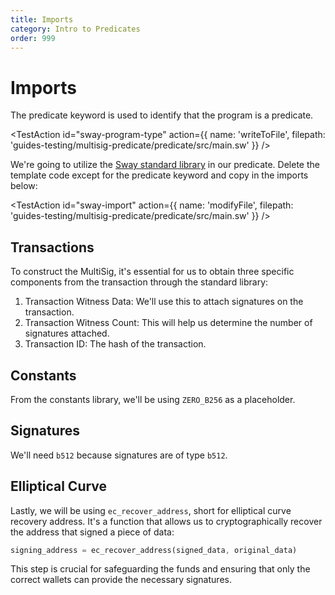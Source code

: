 ```yaml
---
title: Imports
category: Intro to Predicates
order: 999
---
```



# Imports

The predicate keyword is used to identify that the program is a predicate.

<TestAction
id="sway-program-type"
action={{
  name: 'writeToFile',
  filepath: 'guides-testing/multisig-predicate/predicate/src/main.sw'
}}
/>

<CodeImport
  file="../../examples/intro-to-predicates/multisig-predicate/src/main.sw"
  comment="predicate"
  commentType="//"
  lang="sway"
/>

We're going to utilize the [Sway standard library](https://github.com/FuelLabs/sway/tree/master/sway-lib-std) in our predicate. Delete the template code except for the predicate keyword and copy in the imports below:

<TestAction
id="sway-import"
action={{
  name: 'modifyFile',
  filepath: 'guides-testing/multisig-predicate/predicate/src/main.sw'
}}
/>

<CodeImport
  file="../../examples/intro-to-predicates/multisig-predicate/src/main.sw"
  comment="import_parent"
  commentType="//"
  lang="sway"
/>

## Transactions

To construct the MultiSig, it's essential for us to obtain three specific components from the transaction through the standard library:

<CodeImport
  file="../../examples/intro-to-predicates/multisig-predicate/src/main.sw"
  comment="import_tx"
  commentType="//"
  lang="sway"
/>

1. Transaction Witness Data: We'll use this to attach signatures on the transaction.
2. Transaction Witness Count: This will help us determine the number of signatures attached.
3. Transaction ID: The hash of the transaction.

## Constants

From the constants library, we'll be using `ZERO_B256` as a placeholder.

<CodeImport
  file="../../examples/intro-to-predicates/multisig-predicate/src/main.sw"
  comment="import_zero_b256"
  commentType="//"
  lang="sway"
/>

## Signatures

We'll need `b512` because signatures are of type `b512`.

<CodeImport
  file="../../examples/intro-to-predicates/multisig-predicate/src/main.sw"
  comment="import_b512"
  commentType="//"
  lang="sway"
/>

## Elliptical Curve

Lastly, we will be using `ec_recover_address`, short for elliptical curve recovery address. It's a function that allows us to cryptographically recover the address that signed a piece of data:

```rust
signing_address = ec_recover_address(signed_data, original_data)
```

This step is crucial for safeguarding the funds and ensuring that only the correct wallets can provide the necessary signatures.

<CodeImport
  file="../../examples/intro-to-predicates/multisig-predicate/src/main.sw"
  comment="import_ecr"
  commentType="//"
  lang="sway"
/>
